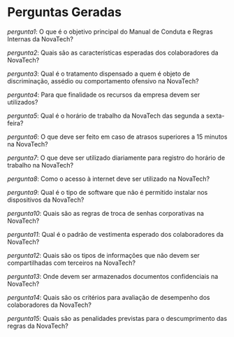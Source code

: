# Perguntas Geradas

*pergunta1*: O que é o objetivo principal do Manual de Conduta e Regras Internas da NovaTech?

*pergunta2*: Quais são as características esperadas dos colaboradores da NovaTech?

*pergunta3*: Qual é o tratamento dispensado a quem é objeto de discriminação, assédio ou comportamento ofensivo na NovaTech?

*pergunta4*: Para que finalidade os recursos da empresa devem ser utilizados?

*pergunta5*: Qual é o horário de trabalho da NovaTech das segunda a sexta-feira?

*pergunta6*: O que deve ser feito em caso de atrasos superiores a 15 minutos na NovaTech?

*pergunta7*: O que deve ser utilizado diariamente para registro do horário de trabalho na NovaTech?

*pergunta8*: Como o acesso à internet deve ser utilizado na NovaTech?

*pergunta9*: Qual é o tipo de software que não é permitido instalar nos dispositivos da NovaTech?

*pergunta10*: Quais são as regras de troca de senhas corporativas na NovaTech?

*pergunta11*: Qual é o padrão de vestimenta esperado dos colaboradores da NovaTech?

*pergunta12*: Quais são os tipos de informações que não devem ser compartilhadas com terceiros na NovaTech?

*pergunta13*: Onde devem ser armazenados documentos confidenciais na NovaTech?

*pergunta14*: Quais são os critérios para avaliação de desempenho dos colaboradores da NovaTech?

*pergunta15*: Quais são as penalidades previstas para o descumprimento das regras da NovaTech?

